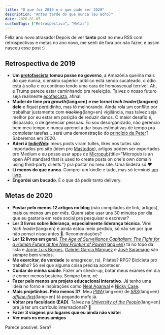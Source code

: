 ```yaml
---
title: "O que foi 2019 e o que pode ser 2020"
description: "Antes tarde do que nunca (eu acho)"
date: 2020-01-05
customTags: ["Retrospectiva", "Metas"]
---
```


Feliz ano novo atrasado! Depois de ver **tanto** post no meu RSS com retrospectivas e metas no ano novo, me senti de fora por não fazer, e assim nasceu esse post :)

## Retrospectiva de 2019

-   **Um [protofascista](https://invidio.us/watch?v=Sx4BVGPkdzk) tomou posse no governo**, a Amazônia queima mais do que nunca, o ensino superior público está sendo sucateado, o ódio está à solta e eu continuo tendo uma cara de homossexual terrível. Ah, e Trump parece estar caminhando pra reeleição. Talvez o nosso futuro seja realmente [ecofascista](https://www.newstatesman.com/science-tech/social-media/2018/09/eco-fascism-ideology-marrying-environmentalism-and-white-supremacy), afinal.
-   **Mudei de time pra _growth_{lang=en} e me tornei _tech leader_{lang=en} dele** e fiquei perdidinho, mas tô melhorando. Ainda rola um conflito por trabalhar justamente com ~~_tracking_~~{lang=en} vigilância, mas talvez seja melhor por eu estar em posição de reduzir danos. O maior desafio é, disparado, o de gerenciar pessoas. Eu sou desorganizado, não gerencio bem meu tempo e nunca aprendi a dar boas estimativas de tempo pra completar tarefas... será uma demonstração do [princípio de Peter](https://www.sketchplanations.com/post/189924120241/the-peter-principle-originally-an-observation)? Saberemos em 2020.
-   **Aderi à [IndieWeb](https://indieweb.org/)**: meus posts viram tuítes, likes nos tuítes são importados pro site (idem pro [Mastodon](https://joinmastodon.org/)), artigos podem ser exportados pro Medium e eu posso usar apps de [Micropub](https://micropub.net/){title="Micropub is an open API standard that is used to create posts on one's own domain using third-party clients."} pra postar no meu site. Uma lindeza só ❤
-   **Li menos do que nunca**. Comprei um kindle e tudo, mas só terminei [um livro](https://expressiveegg.org/portfolio/33-myths-of-the-system/).
-   **Engordei um bocado**. É o que dá pedir tanto delivery.

## Metas de 2020

-   **Postar pelo menos 12 artigos no blog** (não compilados de link, artigos), mais ou menos um por mês. Quem sabe usar uns 30 minutos por dia que eu gastaria em rede social pra pesquisar e escrever?
-   **Ler 3 livros sobre liderança, especialmente liderança técnica**. Virei _tech leader_{lang=en} e ainda estou meio perdido, só não sei por que não pensei nisso antes 🤦. Recomendações?
-   **Ler 12 livros em geral**. [_The Age of Surveillance Capitalism: The Fight for a Human Future at the New Frontier of Power_{lang=en}](https://www.goodreads.com/book/show/26195941-the-age-of-surveillance-capitalism) tá no topo da lista e [Jorge Luis Borges](https://pt.wikipedia.org/wiki/Jorge_Luis_Borges), [Gabriel García Márquez](https://pt.wikipedia.org/wiki/Gabriel_Garc%C3%ADa_M%C3%A1rquez) e [José Saramago](https://pt.wikipedia.org/wiki/Jos%C3%A9_Saramago) são sempre bem vindos.
-   **Me exercitar, de verdade** (e emagrecer, rs). Pilates? RPG? Bicicleta pro trabalho? Só sei que alguma coisa precisa acontecer.
-   **Cuidar de minha saúde**. Fazer um check-up, botar meus exames em dia e comer menos besteira. Sempre bom, né.
-   **Fazer pelo menos um projeto educacional interativo**. Já tenho uma ideia no forno e inspirações como [Neal Agarwal](https://neal.fun/) e [Nicky Case](https://ncase.me/).
-   **Mais projetinhos. Pelo menos 3?**. Meu _<abbr title="progressive web app">[PWA](https://en.wikipedia.org/wiki/Progressive_web_application)</abbr>_{lang=en} de _<abbr title="spaced repetition software">[SRS](https://www.gwern.net/Spaced-repetition)</abbr>_{lang=en} _[offline-first](http://offlinefirst.org/)_{lang=en} tá pegando mofo já.
-   **Voltar pra faculdade (EAD)**. Talvez na _[University of the People](https://uopeople.edu/)_{lang=en} pra já ter um currículo internacional? 💁
-   **Fazer 3 viagens pra lugares que eu ainda não visitei**
-   **Ver mais os meus amigos**

Parece possível. Será?
